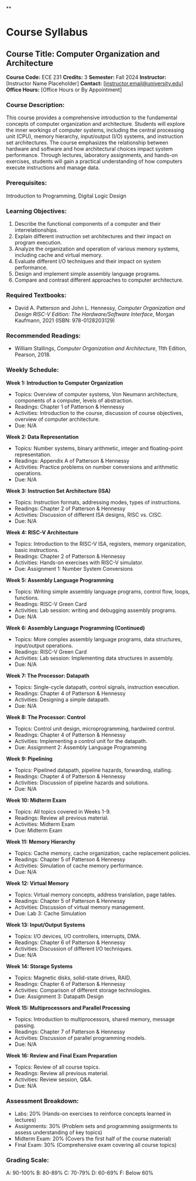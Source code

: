 **
# Course Syllabus
## Course Title: Computer Organization and Architecture
**Course Code:** ECE 231
**Credits:** 3
**Semester:** Fall 2024
**Instructor:** [Instructor Name Placeholder]
**Contact:** [instructor.email@university.edu]
**Office Hours:** [Office Hours or By Appointment]

### Course Description:
This course provides a comprehensive introduction to the fundamental concepts of computer organization and architecture. Students will explore the inner workings of computer systems, including the central processing unit (CPU), memory hierarchy, input/output (I/O) systems, and instruction set architectures. The course emphasizes the relationship between hardware and software and how architectural choices impact system performance. Through lectures, laboratory assignments, and hands-on exercises, students will gain a practical understanding of how computers execute instructions and manage data.

### Prerequisites:
Introduction to Programming, Digital Logic Design

### Learning Objectives:
1.  Describe the functional components of a computer and their interrelationships.
2.  Explain different instruction set architectures and their impact on program execution.
3.  Analyze the organization and operation of various memory systems, including cache and virtual memory.
4.  Evaluate different I/O techniques and their impact on system performance.
5.  Design and implement simple assembly language programs.
6.  Compare and contrast different approaches to computer architecture.

### Required Textbooks:
- David A. Patterson and John L. Hennessy, *Computer Organization and Design RISC-V Edition: The Hardware/Software Interface*, Morgan Kaufmann, 2021 (ISBN: 978-0128203129)

### Recommended Readings:
- William Stallings, *Computer Organization and Architecture*, 11th Edition, Pearson, 2018.

### Weekly Schedule:
**Week 1: Introduction to Computer Organization**
- Topics: Overview of computer systems, Von Neumann architecture, components of a computer, levels of abstraction.
- Readings: Chapter 1 of Patterson & Hennessy
- Activities: Introduction to the course, discussion of course objectives, overview of computer architecture.
- Due: N/A

**Week 2: Data Representation**
- Topics: Number systems, binary arithmetic, integer and floating-point representation.
- Readings: Appendix A of Patterson & Hennessy
- Activities: Practice problems on number conversions and arithmetic operations.
- Due: N/A

**Week 3: Instruction Set Architecture (ISA)**
- Topics: Instruction formats, addressing modes, types of instructions.
- Readings: Chapter 2 of Patterson & Hennessy
- Activities: Discussion of different ISA designs, RISC vs. CISC.
- Due: N/A

**Week 4: RISC-V Architecture**
- Topics: Introduction to the RISC-V ISA, registers, memory organization, basic instructions.
- Readings: Chapter 2 of Patterson & Hennessy
- Activities: Hands-on exercises with RISC-V simulator.
- Due: Assignment 1: Number System Conversions

**Week 5: Assembly Language Programming**
- Topics: Writing simple assembly language programs, control flow, loops, functions.
- Readings: RISC-V Green Card
- Activities: Lab session: writing and debugging assembly programs.
- Due: N/A

**Week 6: Assembly Language Programming (Continued)**
- Topics: More complex assembly language programs, data structures, input/output operations.
- Readings: RISC-V Green Card
- Activities: Lab session: Implementing data structures in assembly.
- Due: N/A

**Week 7: The Processor: Datapath**
- Topics: Single-cycle datapath, control signals, instruction execution.
- Readings: Chapter 4 of Patterson & Hennessy
- Activities: Designing a simple datapath.
- Due: N/A

**Week 8: The Processor: Control**
- Topics: Control unit design, microprogramming, hardwired control.
- Readings: Chapter 4 of Patterson & Hennessy
- Activities: Implementing a control unit for the datapath.
- Due: Assignment 2: Assembly Language Programming

**Week 9: Pipelining**
- Topics: Pipelined datapath, pipeline hazards, forwarding, stalling.
- Readings: Chapter 4 of Patterson & Hennessy
- Activities: Discussion of pipeline hazards and solutions.
- Due: N/A

**Week 10: Midterm Exam**
- Topics: All topics covered in Weeks 1-9.
- Readings: Review all previous material.
- Activities: Midterm Exam
- Due: Midterm Exam

**Week 11: Memory Hierarchy**
- Topics: Cache memory, cache organization, cache replacement policies.
- Readings: Chapter 5 of Patterson & Hennessy
- Activities: Simulation of cache memory performance.
- Due: N/A

**Week 12: Virtual Memory**
- Topics: Virtual memory concepts, address translation, page tables.
- Readings: Chapter 5 of Patterson & Hennessy
- Activities: Discussion of virtual memory management.
- Due: Lab 3: Cache Simulation

**Week 13: Input/Output Systems**
- Topics: I/O devices, I/O controllers, interrupts, DMA.
- Readings: Chapter 6 of Patterson & Hennessy
- Activities: Discussion of different I/O techniques.
- Due: N/A

**Week 14: Storage Systems**
- Topics: Magnetic disks, solid-state drives, RAID.
- Readings: Chapter 6 of Patterson & Hennessy
- Activities: Comparison of different storage technologies.
- Due: Assignment 3: Datapath Design

**Week 15: Multiprocessors and Parallel Processing**
- Topics: Introduction to multiprocessors, shared memory, message passing.
- Readings: Chapter 7 of Patterson & Hennessy
- Activities: Discussion of parallel programming models.
- Due: N/A

**Week 16: Review and Final Exam Preparation**
- Topics: Review of all course topics.
- Readings: Review all previous material.
- Activities: Review session, Q&A.
- Due: N/A

### Assessment Breakdown:
*   Labs: 20% (Hands-on exercises to reinforce concepts learned in lectures)
*   Assignments: 30% (Problem sets and programming assignments to assess understanding of key topics)
*   Midterm Exam: 20% (Covers the first half of the course material)
*   Final Exam: 30% (Comprehensive exam covering all course topics)

### Grading Scale:
A: 90-100%
B: 80-89%
C: 70-79%
D: 60-69%
F: Below 60%